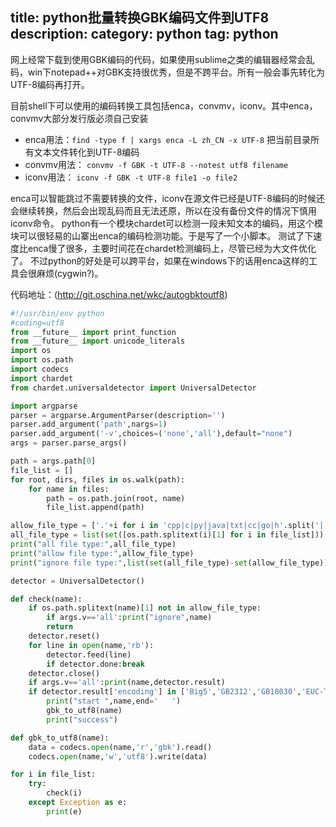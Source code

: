 title: python批量转换GBK编码文件到UTF8
description:
category: python
tag: python
-------------------------
网上经常下载到使用GBK编码的代码，如果使用sublime之类的编辑器经常会乱码，win下notepad++对GBK支持很优秀，但是不跨平台。所有一般会事先转化为UTF-8编码再打开。

目前shell下可以使用的编码转换工具包括enca，convmv，iconv。其中enca，convmv大部分发行版必须自己安装

- enca用法：`find -type f | xargs enca -L zh_CN -x UTF-8` 把当前目录所有文本文件转化到UTF-8编码
- convmv用法： `convmv -f GBK -t UTF-8 --notest utf8 filename`  
- iconv用法： `iconv -f GBK -t UTF-8 file1 -o file2`

enca可以智能跳过不需要转换的文件，iconv在源文件已经是UTF-8编码的时候还会继续转换，然后会出现乱码而且无法还原，所以在没有备份文件的情况下慎用iconv命令。
python有一个模块chardet可以检测一段未知文本的编码，用这个模块可以很轻易的山寨出enca的编码检测功能。于是写了一个小脚本。
测试了下速度比enca慢了很多，主要时间花在chardet检测编码上，尽管已经为大文件优化了。
不过python的好处是可以跨平台，如果在windows下的话用enca这样的工具会很麻烦(cygwin?)。

代码地址：(http://git.oschina.net/wkc/autogbktoutf8)

```python
#!/usr/bin/env python
#coding=utf8
from __future__ import print_function
from __future__ import unicode_literals
import os
import os.path
import codecs
import chardet
from chardet.universaldetector import UniversalDetector

import argparse
parser = argparse.ArgumentParser(description='')
parser.add_argument('path',nargs=1)
parser.add_argument('-v',choices=('none','all'),default="none")
args = parser.parse_args()

path = args.path[0]
file_list = []
for root, dirs, files in os.walk(path):
    for name in files:
        path = os.path.join(root, name)
        file_list.append(path)

allow_file_type = ['.'+i for i in 'cpp|c|py|java|txt|cc|go|h'.split('|')]
all_file_type = list(set([os.path.splitext(i)[1] for i in file_list]))
print("all file type:",all_file_type)
print("allow file type:",allow_file_type)
print("ignore file type:",list(set(all_file_type)-set(allow_file_type)))

detector = UniversalDetector()

def check(name):
    if os.path.splitext(name)[1] not in allow_file_type:
        if args.v=='all':print("ignore",name)
        return
    detector.reset()
    for line in open(name,'rb'):
        detector.feed(line)
        if detector.done:break
    detector.close()
    if args.v=='all':print(name,detector.result)
    if detector.result['encoding'] in ['Big5','GB2312','GB18030','EUC-TW', 'HZ-GB-2312', 'ISO-2022-CN']:
        print("start ",name,end='   ')
        gbk_to_utf8(name)
        print("success")

def gbk_to_utf8(name):
    data = codecs.open(name,'r','gbk').read()
    codecs.open(name,'w','utf8').write(data)

for i in file_list:
    try:
        check(i)
    except Exception as e:
        print(e)
```
